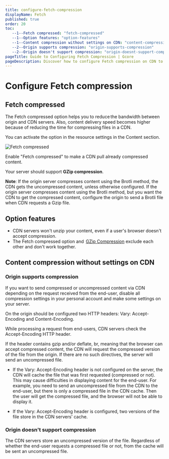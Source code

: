 ```yaml
---
title: configure-fetch-compression
displayName: Fetch
published: true
order: 20
toc:
   --1--Fetch compressed: "fetch-compressed"
   --1--Option features: "option-features"
   --1--Content compression without settings on CDN: "content-compression-without-settings-on-cdn"
   --2--Origin supports compression: "origin-supports-compression"
   --2--Origin doesn't support compression: "origin-doesnt-support-compression"
pageTitle: Guide to Configuring Fetch Compression | Gcore
pageDescription: Discover how to configure Fetch compression on CDN to reduce bandwidth and enhance content delivery speed.
---
```

# Configure Fetch compression

## Fetch compressed

The Fetch compressed option helps you to reduce the bandwidth between origin and CDN servers. Also, content delivery speed becomes higher because of reducing the time for compressing files in a CDN.   

You can activate the option in the resource settings in the Content section.

<img src="https://assets.gcore.pro/docs/cdn/cdn-resource-options/compression/configure-fetch-compression/fetch_compressed.png" alt="Fetch compressed">

Enable "Fetch compressed" to make a CDN pull already compressed content.

Your server should support **GZip compression**.

**Note**: If the origin server compresses content using the Brotli method, the CDN gets the uncompressed content, unless otherwise configured. If the origin server compresses content using the Brotli method, but you want the CDN to get the compressed content, configure the origin to send a Brotli file when CDN requests a Gzip file.

## Option features

- CDN servers won't unzip your content, even if a user's browser doesn't accept compression.
- The Fetch compressed option and  <a href="https://gcore.com/docs/cdn/cdn-resource-options/compression/configure-gzip-and-brotli-compression#gzip" target="_blank">GZip Compression</a> exclude each other and don't work together.  

## Content compression without settings on CDN 

### Origin supports compression 

If you want to send compressed or uncompressed content via CDN depending on the request received from the end-user, disable all compression settings in your personal account and make some settings on your server.  

On the origin should be configured two HTTP headers: Vary: Accept-Encoding and Content-Encoding.

While processing a request from end-users, CDN servers check the Accept-Encoding HTTP header.

If the header contains gzip and/or deflate, br, meaning that the browser can accept compressed content, the CDN will request the compressed version of the file from the origin. If there are no such directives, the server will send an uncompressed file. 

- If the Vary: Accept-Encoding header is not configured on the server, the CDN will cache the file that was first requested (compressed or not). This may cause difficulties in displaying content for the end-user. For example, you need to send an uncompressed file from the CDN to the end-user, but there is only a compressed file in the CDN cache. Then the user will get the compressed file, and the browser will not be able to display it. 

- If the Vary: Accept-Encoding header is configured, two versions of the file store in the CDN servers’ cache.   

### Origin doesn't support compression 

The CDN servers store an uncompressed version of the file. Regardless of whether the end-user requests a compressed file or not, from the cache will be sent an uncompressed file.